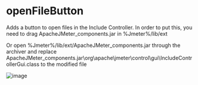 # openFileButton

Adds a button to open files in the Include Controller.
In order to put this, you need to drag ApacheJMeter_components.jar in %Jmeter%/lib/ext

Or open %Jmeter%/lib/ext/ApacheJMeter_components.jar through the archiver and replace ApacheJMeter_components.jar\org\apache\jmeter\control\gui\IncludeControllerGui.class to the modified file

![image](https://user-images.githubusercontent.com/80261859/195071725-c2531f38-5498-4de5-a5a3-818882f151eb.png)
